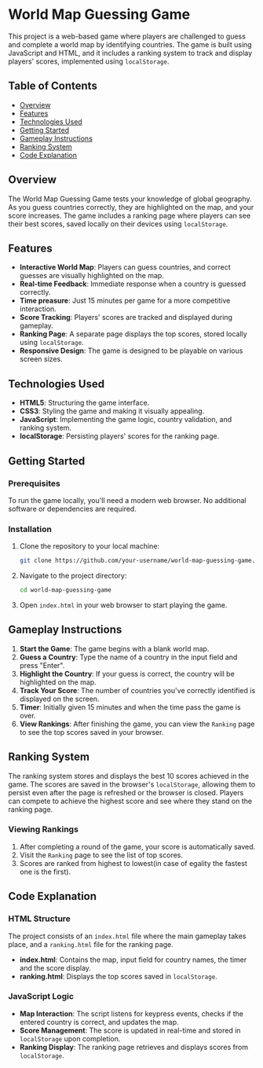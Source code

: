 # World Map Guessing Game

This project is a web-based game where players are challenged to guess and complete a world map by identifying countries. The game is built using JavaScript and HTML, and it includes a ranking system to track and display players' scores, implemented using `localStorage`.

## Table of Contents

- [Overview](#overview)
- [Features](#features)
- [Technologies Used](#technologies-used)
- [Getting Started](#getting-started)
- [Gameplay Instructions](#gameplay-instructions)
- [Ranking System](#ranking-system)
- [Code Explanation](#code-explanation)

## Overview

The World Map Guessing Game tests your knowledge of global geography. As you guess countries correctly, they are highlighted on the map, and your score increases. The game includes a ranking page where players can see their best scores, saved locally on their devices using `localStorage`.

## Features

- **Interactive World Map**: Players can guess countries, and correct guesses are visually highlighted on the map.
- **Real-time Feedback**: Immediate response when a country is guessed correctly.
- **Time preasure**: Just 15 minutes per game for a more competitive interaction.
- **Score Tracking**: Players' scores are tracked and displayed during gameplay.
- **Ranking Page**: A separate page displays the top scores, stored locally using `localStorage`.
- **Responsive Design**: The game is designed to be playable on various screen sizes.

## Technologies Used

- **HTML5**: Structuring the game interface.
- **CSS3**: Styling the game and making it visually appealing.
- **JavaScript**: Implementing the game logic, country validation, and ranking system.
- **localStorage**: Persisting players' scores for the ranking page.

## Getting Started

### Prerequisites

To run the game locally, you'll need a modern web browser. No additional software or dependencies are required.

### Installation

1. Clone the repository to your local machine:

    ```bash
    git clone https://github.com/your-username/world-map-guessing-game.git
    ```

2. Navigate to the project directory:

    ```bash
    cd world-map-guessing-game
    ```

3. Open `index.html` in your web browser to start playing the game.

## Gameplay Instructions

1. **Start the Game**: The game begins with a blank world map.
2. **Guess a Country**: Type the name of a country in the input field and press "Enter".
3. **Highlight the Country**: If your guess is correct, the country will be highlighted on the map.
4. **Track Your Score**: The number of countries you've correctly identified is displayed on the screen.
5. **Timer**: Initially given 15 minutes and when the time pass the game is over.
6. **View Rankings**: After finishing the game, you can view the `Ranking` page to see the top scores saved in your browser.

## Ranking System

The ranking system stores and displays the best 10 scores achieved in the game. The scores are saved in the browser's `localStorage`, allowing them to persist even after the page is refreshed or the browser is closed. Players can compete to achieve the highest score and see where they stand on the ranking page.

### Viewing Rankings

1. After completing a round of the game, your score is automatically saved.
2. Visit the `Ranking` page to see the list of top scores.
3. Scores are ranked from highest to lowest(in case of egality the fastest one is the first).

## Code Explanation

### HTML Structure

The project consists of an `index.html` file where the main gameplay takes place, and a `ranking.html` file for the ranking page.

- **index.html**: Contains the map, input field for country names, the timer and the score display.
- **ranking.html**: Displays the top scores saved in `localStorage`.

### JavaScript Logic

- **Map Interaction**: The script listens for keypress events, checks if the entered country is correct, and updates the map.
- **Score Management**: The score is updated in real-time and stored in `localStorage` upon completion.
- **Ranking Display**: The ranking page retrieves and displays scores from `localStorage`.

